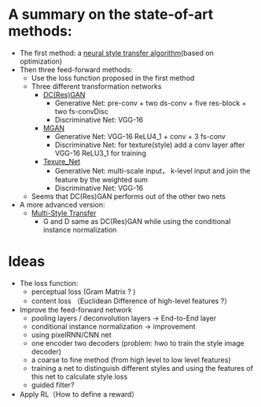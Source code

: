 # A summary on the state-of-art methods: 
* The first method: a [neural style transfer algorithm](../neural-net/A_Neural_Algorithm_of_Artistic_Style.md)(based on optimization)
* Then three feed-forward methods:
  * Use the loss function proposed in the first method
  * Three different transformation networks
    * [DC(Res)GAN](../neural-net/Perceptual_Losses_for_Style_Transfer_and_Super_Resolution.md)
      * Generative Net: pre-conv + two ds-conv + five res-block + two fs-convDisc
      * Discriminative Net: VGG-16
    * [MGAN]()
      * Generative Net: VGG-16 ReLU4_1 + conv + 3 fs-conv 
      * Discriminative Net: for texture(style)  add a conv layer after VGG-16 ReLU3_1 for training
    * [Texure_Net]()
      * Generative Net: multi-scale input， k-level input and join the feature by the weighted sum
      * Discriminative Net: VGG-16
  * Seems that DC(Res)GAN performs out of the other two nets
* A more advanced version: 
  * [Multi-Style Transfer]()
    * G and D same as DC(Res)GAN while using the conditional instance normalization
  
# Ideas
* The loss function: 
  * perceptual loss (Gram Matrix ? )
  * content loss （Euclidean Difference of high-level features ?）
* Improve the feed-forward network 
  * pooling layers / deconvolution layers -> End-to-End layer
  * conditional instance normalization -> improvement
  * using pixelRNN/CNN net 
  * one encoder two decoders (problem: hwo to train the style image decoder)
  * a coarse to fine method (from high level to low level features)
  * training a net to distinguish different styles and using the features of this net to calculate style loss 
  * guided filter?
* Apply RL（How to define a reward）
